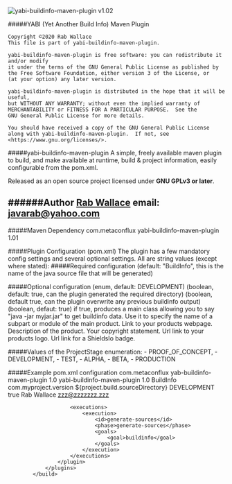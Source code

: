 ![yabi-buildinfo-maven-plugin v1.02](https://img.shields.io/badge/yabi--buildinfo--maven--plugin-v1.02-success)

#####YABI (Yet Another Build Info) Maven Plugin

    Copyright ©2020 Rab Wallace
    This file is part of yabi-buildinfo-maven-plugin.
 
    yabi-buildinfo-maven-plugin is free software: you can redistribute it and/or modify
    it under the terms of the GNU General Public License as published by
    the Free Software Foundation, either version 3 of the License, or
    (at your option) any later version.
 
    yabi-buildinfo-maven-plugin is distributed in the hope that it will be useful,
    but WITHOUT ANY WARRANTY; without even the implied warranty of
    MERCHANTABILITY or FITNESS FOR A PARTICULAR PURPOSE.  See the
    GNU General Public License for more details.
 
    You should have received a copy of the GNU General Public License
    along with yabi-buildinfo-maven-plugin.  If not, see <https://www.gnu.org/licenses/>.


#####yabi-buildinfo-maven-plugin
A simple, freely available maven plugin to build, and make available at runtime, build & project information, easily configurable from the pom.xml.

Released as an open source project licensed under <b>GNU GPLv3 or later</b>.

######Author
[Rab Wallace](https://github.com/rabwallace)
email: javarab@yahoo.com
---

#####Maven Dependency
    <dependency>
        <groupId>com.metaconflux</groupId>
        <artifactId>yabi-buildinfo-maven-plugin</artifactId>
        <version>1.01</version>
    </dependency>

#####Plugin Configuration (pom.xml)
The plugin has a few mandatory config settings and several optional settings. All are string values (except where stated):
#####Required configuration
    <productName>
    <javaClassname> (default: "BuildInfo", this is the name of the java source file that will be generated)
    <javaPackage>
    <srcRoot>

#####Optional configuration
    <version>
    <projectStage> (enum, default: DEVELOPMENT)
    <mkdir> (boolean, default: true, can the plugin generated the required directory)
    <overwrite> (boolean, default true, can the plugin overwrite any previous buildinfo output)
    <mainclass> (boolean, defaut: true) if true, produces a main class allowing you to say "java -jar myjar.jar" to get buildinfo data.
    <productCodeName>
    <component> Use it to specify the name of a subpart or module of the main product.
    <productUrl> Link to your products webpage.
    <description> Description of the product.
    <copyright> Your copyright statement.
    <logoUrl> Url link to your products logo.
    <shieldsioUrl> Url link for a ShieldsIo badge.
    <author>
    <authorEmail>
    <team>
    <teamEmail>
    <companyName>
    <companyEmail>

#####Values of the ProjectStage enumeration:
        - PROOF_OF_CONCEPT,
        - DEVELOPMENT,
        - TEST,
        - ALPHA,
        - BETA,
        - PRODUCTION

#####Example pom.xml configuration
            <build>
                <plugins>
                    <plugin>
                    <groupId>com.metaconflux</groupId>
                        <artifactId>yab-buildinfo-maven-plugin</artifactId>
                        <version>1.0</version>
                        <configuration>
                            <productName>yabi-buildinfo-maven-plugin</productName>
                            <version>1.0</version>
                            <javaClassname>BuildInfo</javaClassname>
                            <javaPackage>com.myproject.version</javaPackage>
                            <srcRoot>${project.build.sourceDirectory}</srcRoot>
                            <projectStage>DEVELOPMENT</projectStage>
                            <mainclass>true</mainclass>
                            <copyright></copyright>
                            <author>Rab Wallace</author>
                            <authorEmail>zzz@zzzzzzz.zzz</authorEmail>
                            <company></company>
                            <companyEmail></companyEmail>
                            <productCodeName></productCodeName>
                        </configuration>

                        <executions>
                            <execution>
                                <id>generate-sources</id>
                                <phase>generate-sources</phase>
                                <goals>
                                    <goal>buildinfo</goal>
                                </goals>
                            </execution>
                        </executions>
                    </plugin>
                </plugins>
            </build>